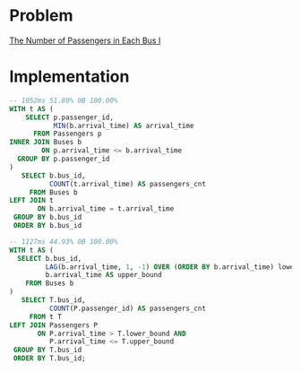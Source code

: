 # Problem

[The Number of Passengers in Each Bus I](https://leetcode.com/problems/the-number-of-passengers-in-each-bus-i/)

# Implementation

```sql
-- 1052ms 51.80% 0B 100.00%
WITH t AS (
    SELECT p.passenger_id,
           MIN(b.arrival_time) AS arrival_time
      FROM Passengers p
INNER JOIN Buses b
        ON p.arrival_time <= b.arrival_time
  GROUP BY p.passenger_id
)
   SELECT b.bus_id,
          COUNT(t.arrival_time) AS passengers_cnt
     FROM Buses b
LEFT JOIN t
       ON b.arrival_time = t.arrival_time
 GROUP BY b.bus_id
 ORDER BY b.bus_id

-- 1127ms 44.93% 0B 100.00%
WITH t AS (
  SELECT b.bus_id,
         LAG(b.arrival_time, 1, -1) OVER (ORDER BY b.arrival_time) lower_bound,
         b.arrival_time AS upper_bound
    FROM Buses b
)
   SELECT T.bus_id,
          COUNT(P.passenger_id) AS passengers_cnt
     FROM t T
LEFT JOIN Passengers P 
       ON P.arrival_time > T.lower_bound AND 
          P.arrival_time <= T.upper_bound
 GROUP BY T.bus_id
 ORDER BY T.bus_id;
```
